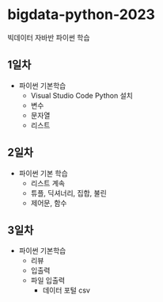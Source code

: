 # bigdata-python-2023
빅데이터 자바반 파이썬 학습

## 1일차
 - 파이썬 기본학습
    - Visual Studio Code Python 설치
    - 변수
    - 문자열
    - 리스트 


## 2일차
- 파이썬 기본 학습
   - 리스트 계속
   - 튜플, 딕셔너리, 집합, 불린
   - 제어문, 함수

## 3일차
- 파이썬 기본학습
   - 리뷰
   - 입출력
   - 파일 입출력
      - 데이터 포털 csv